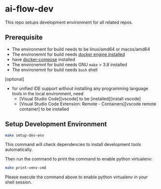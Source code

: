 # ai-flow-dev

This repo setups development environment for all related repos.

## Prerequisite

- The environment for build needs to be linux/amd64 or macos/amd64
- The environemnt for build needs [docker engine installed](https://docs.docker.com/engine/install/)
- have [docker-compose](https://docs.docker.com/compose/install/) installed
- The environemnt for build needs GNU `make` > 3.8 installed
- The environemnt for build needs `bash` shell

[optional]
- for unified IDE support without installing any programming language tools in the local environment, need
  - [Visual Studio Code][vscode] to be [installed][install vscode]
  - [Visual Studio Code Extension: Remote - Containers][vscode remote container] to be installed

## Setup Development Environment

```bash
make setup-dev-env
```

This command will check dependencies to install development tools automatically.

Then run the command to print the command to enable python virtualenv:

```bash
make print-venv-cmd
```

Please execute the command above to enable python virtualenv in your shell session.
